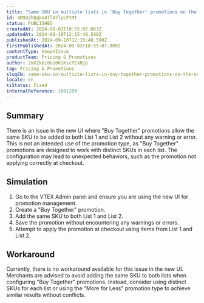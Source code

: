 ```yaml
---
title: "Same SKU in multiple lists in 'Buy Together' promotions on the new UI is causing the promotion to not apply at the checkout"
id: 4M9UZhQqkU4Tl07lyLPtMt
status: PUBLISHED
createdAt: 2024-09-03T10:55:07.063Z
updatedAt: 2024-09-10T12:15:48.590Z
publishedAt: 2024-09-10T12:15:48.590Z
firstPublishedAt: 2024-09-03T10:55:07.909Z
contentType: knownIssue
productTeam: Pricing & Promotions
author: 2mXZkbi0oi061KicTExNjo
tag: Pricing & Promotions
slugEN: same-sku-in-multiple-lists-in-buy-together-promotions-on-the-new-ui-is-causing-the-promotion-to-not-apply-at-the-checkout
locale: en
kiStatus: Fixed
internalReference: 1091209
---
```


## Summary


There is an issue in the new UI where "Buy Together" promotions allow the same SKU to be added to both List 1 and List 2 without any warning or error. This is not an intended use of the promotion type, as "Buy Together" promotions are designed to work with distinct SKUs in each list. The configuration may lead to unexpected behaviors, such as the promotion not applying correctly at checkout.


##

## Simulation



1. Go to the VTEX Admin panel and ensure you are using the new UI for promotion management.
2. Create a "Buy Together" promotion.
3. Add the same SKU to both List 1 and List 2.
4. Save the promotion without encountering any warnings or errors.
5. Attempt to apply the promotion at checkout using items from List 1 and List 2.


##

## Workaround


Currently, there is no workaround available for this issue in the new UI. Merchants are advised to avoid adding the same SKU to both lists when configuring "Buy Together" promotions. Instead, consider using distinct SKUs for each list or using the "More for Less" promotion type to achieve similar results without conflicts.





